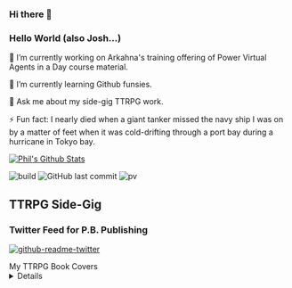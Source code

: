 ### Hi there 👋

### Hello World (also Josh...)
🔭 I’m currently working on Arkahna's training offering of Power Virtual Agents in a Day course material.

🌱 I’m currently learning Github funsies.

💬 Ask me about my side-gig TTRPG work.

⚡ Fun fact: I nearly died when a giant tanker missed the navy ship I was on by a matter of feet when it was cold-drifting through a port bay during a hurricane in Tokyo bay.

[![Phil's Github Stats](https://github-readme-stats.vercel.app/api?username=PhilBeckwith)](https://github.com/anuraghazra/github-readme-stats)


![build](https://github.com/mopig/mopig/workflows/build/badge.svg)
![GitHub last commit](https://img.shields.io/github/last-commit/PhilBeckwith/PhilBeckwith)
![pv](https://pageview.vercel.app/?github_user=PhilBeckwith)

## TTRPG Side-Gig
### Twitter Feed for P.B. Publishing

[![github-readme-twitter](https://github-readme-twitter.gazf.vercel.app/api?id=pbpublishing1)](https://github.com/gazf/github-readme-twitter)

<!DOCTYPE html>
<html>
<head>
  <title>Basic Frogger HTML Game</title>
  <meta charset="UTF-8">
  <style>
  html, body {
    height: 100%;
    margin: 0;
  }

  body {
    background: black;
    display: flex;
    align-items: center;
    justify-content: center;
  }
  </style>
</head>
<body>
<canvas width="624" height="720" id="game"></canvas>
<script>
const canvas = document.getElementById('game');
const context = canvas.getContext('2d');

const grid = 48;
const gridGap = 10;

// a simple sprite prototype function
function Sprite(props) {
  // shortcut for assigning all object properties to the sprite
  Object.assign(this, props);
}
Sprite.prototype.render = function() {
  context.fillStyle = this.color;

  // draw a rectangle sprite
  if (this.shape === 'rect') {
    // by using a size less than the grid we can ensure there is a visual space
    // between each row
    context.fillRect(this.x, this.y + gridGap / 2, this.size, grid - gridGap);
  }
  // draw a circle sprite. since size is the diameter we need to divide by 2
  // to get the radius. also the x/y position needs to be centered instead of
  // the top-left corner of the sprite
  else {
    context.beginPath();
    context.arc(
      this.x + this.size / 2, this.y + this.size / 2,
      this.size / 2 - gridGap / 2, 0, 2 * Math.PI
    );
    context.fill();
  }
}

const frogger = new Sprite({
  x: grid * 6,
  y: grid * 13,
  color: 'greenyellow',
  size: grid,
  shape: 'circle'
});
const scoredFroggers = [];

// a pattern describes each obstacle in the row
const patterns = [
  // end bank is safe
  null,

  // log
  {
    spacing: [2],      // how many grid spaces between each obstacle
    color: '#c55843',  // color of the obstacle
    size: grid * 4,    // width (rect) / diameter (circle) of the obstacle
    shape: 'rect',     // shape of the obstacle (rect or circle)
    speed: 0.75        // how fast the obstacle moves and which direction
  },

  // turtle
  {
    spacing: [0,2,0,2,0,2,0,4],
    color: '#de0004',
    size: grid,
    shape: 'circle',
    speed: -1
  },

  // long log
  {
    spacing: [2],
    color: '#c55843',
    size: grid * 7,
    shape: 'rect',
    speed: 1.5
  },

  // log
  {
    spacing: [3],
    color: '#c55843',
    size: grid * 3,
    shape: 'rect',
    speed: 0.5
  },

  // turtle
  {
    spacing: [0,0,1],
    color: '#de0004',
    size: grid,
    shape: 'circle',
    speed: -1
  },

  // beach is safe
  null,

  // truck
  {
    spacing: [3,8],
    color: '#c2c4da',
    size: grid * 2,
    shape: 'rect',
    speed: -1
  },

  // fast car
  {
    spacing: [14],
    color: '#c2c4da',
    size: grid,
    shape: 'rect',
    speed: 0.75
  },

  // car
  {
    spacing: [3,3,7],
    color: '#de3cdd',
    size: grid,
    shape: 'rect',
    speed: -0.75
  },

  // bulldozer
  {
    spacing: [3,3,7],
    color: '#0bcb00',
    size: grid,
    shape: 'rect',
    speed: 0.5
  },

  // car
  {
    spacing: [4],
    color: '#e5e401',
    size: grid,
    shape: 'rect',
    speed: -0.5
  },

  // start zone is safe
  null
];

// rows holds all the sprites for that row
const rows = [];
for (let i = 0; i < patterns.length; i++) {
  rows[i] = [];

  let x = 0;
  let index = 0;
  const pattern = patterns[i];

  // skip empty patterns (safe zones)
  if (!pattern) {
    continue;
  }

  // allow there to be 1 extra pattern offscreen so the loop is seamless
  // (especially for the long log)
  let totalPatternWidth =
    pattern.spacing.reduce((acc, space) => acc + space, 0) * grid +
    pattern.spacing.length * pattern.size;
  let endX = 0;
  while (endX < canvas.width) {
    endX += totalPatternWidth;
  }
  endX += totalPatternWidth;

  // populate the row with sprites
  while (x < endX) {
    rows[i].push(new Sprite({
      x,
      y: grid * (i + 1),
      index,
      ...pattern
    }));

    // move the next sprite over according to the spacing
    const spacing = pattern.spacing;
    x += pattern.size + spacing[index] * grid;
    index = (index + 1) % spacing.length;
  }
}

// game loop
function loop() {
  requestAnimationFrame(loop);
  context.clearRect(0,0,canvas.width,canvas.height);

  // draw the game background
  // water
  context.fillStyle = '#000047';
  context.fillRect(0, grid, canvas.width, grid * 6);

  // end bank
  context.fillStyle = '#1ac300';
  context.fillRect(0, grid, canvas.width, 5);
  context.fillRect(0, grid, 5, grid);
  context.fillRect(canvas.width - 5, grid, 5, grid);
  for (let i = 0; i < 4; i++) {
    context.fillRect(grid + grid * 3 * i, grid, grid * 2, grid);
  }

  // beach
  context.fillStyle = '#8500da';
  context.fillRect(0, 7 * grid, canvas.width, grid);

  // start zone
  context.fillRect(0, canvas.height - grid * 2, canvas.width, grid);

  // update and draw obstacles
  for (let r = 0; r < rows.length; r++) {
    const row = rows[r];

    for (let i = 0; i < row.length; i++) {
      const sprite = row[i]
      sprite.x += sprite.speed;
      sprite.render();

      // loop sprite around the screen
      // sprite is moving to the left and goes offscreen
      if (sprite.speed < 0 && sprite.x < 0 - sprite.size) {

        // find the rightmost sprite
        let rightMostSprite = sprite;
        for (let j = 0; j < row.length; j++) {
          if (row[j].x > rightMostSprite.x) {
            rightMostSprite = row[j];
          }
        }

        // move the sprite to the next spot in the pattern so it continues
        const spacing = patterns[r].spacing;
        sprite.x =
          rightMostSprite.x + rightMostSprite.size +
          spacing[rightMostSprite.index] * grid;
        sprite.index = (rightMostSprite.index + 1) % spacing.length;
      }

      // sprite is moving to the right and goes offscreen
      if (sprite.speed > 0 && sprite.x > canvas.width) {

        // find the leftmost sprite
        let leftMostSprite = sprite;
        for (let j = 0; j < row.length; j++) {
          if (row[j].x < leftMostSprite.x) {
            leftMostSprite = row[j];
          }
        }

        // move the sprite to the next spot in the pattern so it continues
        const spacing = patterns[r].spacing;
        let index = leftMostSprite.index - 1;
        index = index >= 0 ? index : spacing.length - 1;
        sprite.x = leftMostSprite.x - spacing[index] * grid - sprite.size;
        sprite.index = index;
      }
    }
  }

  // draw frogger
  frogger.x += frogger.speed || 0;
  frogger.render();

  // draw scored froggers
  scoredFroggers.forEach(frog => frog.render());

  // check for collision with all sprites in the same row as frogger
  const froggerRow = frogger.y / grid - 1 | 0;
  let collision = false;
  for (let i = 0; i < rows[froggerRow].length; i++) {
    let sprite = rows[froggerRow][i];

    // axis-aligned bounding box (AABB) collision check
    // treat any circles as rectangles for the purposes of collision
    if (frogger.x < sprite.x + sprite.size - gridGap &&
        frogger.x + grid - gridGap > sprite.x &&
        frogger.y < sprite.y + grid &&
        frogger.y + grid > sprite.y) {
      collision = true;

      // reset frogger if got hit by car
      if (froggerRow > rows.length / 2) {
        frogger.x = grid * 6;
        frogger.y = grid * 13;
      }
      // move frogger along with obstacle
      else {
        frogger.speed = sprite.speed;
      }
    }
  }

  if (!collision) {
    // if fogger isn't colliding reset speed
    frogger.speed = 0;

    // frogger got to end bank (goal every 3 cols)
    const col = (frogger.x + grid / 2) / grid | 0;
    if (froggerRow === 0 && col % 3 === 0 &&
        // check to see if there isn't a scored frog already there
        !scoredFroggers.find(frog => frog.x === col * grid)) {
      scoredFroggers.push(new Sprite({
        ...frogger,
        x: col * grid,
        y: frogger.y + 5
      }));
    }

    // reset frogger if not on obstacle in river
    if (froggerRow < rows.length / 2 - 1) {
      frogger.x = grid * 6;
      frogger.y = grid * 13;
    }
  }
}

// listen to keyboard events to move frogger
document.addEventListener('keydown', function(e) {
  // left arrow key
  if (e.which === 37) {
    frogger.x -= grid;
  }
  // right arrow key
  else if (e.which === 39) {
    frogger.x += grid;
  }

  // up arrow key
  else if (e.which === 38) {
    frogger.y -= grid;
  }
  // down arrow key
  else if (e.which === 40) {
    frogger.y += grid;
  }

  // clamp frogger position to stay on screen
  frogger.x = Math.min( Math.max(0, frogger.x), canvas.width - grid);
  frogger.y = Math.min( Math.max(grid, frogger.y), canvas.height - grid * 2);
});

// start the game
requestAnimationFrame(loop);
</script>
</body>
</html>

<My TTRPG Book Covers>
  <summary>My TTRPG Book Covers</summary><details>
  <img src="https://www.dmsguild.com/images/8957/206076.jpg" name="The Haunt">
  <img src="https://www.dmsguild.com/images/8957/225640.jpg" name="Adventure Anthology 1">
  <img src="https://www.drivethrurpg.com/images/12725/302843.jpg" name="Wranglers of Westhallow">
</My TTRPG Book Covers>

<!--
**PhilBeckwith/PhilBeckwith** is a ✨ _special_ ✨ repository because its `README.md` (this file) appears on your GitHub profile.

Here are some ideas to get you started:

- 🔭 I’m currently working on ...
- 🌱 I’m currently learning ...
- 👯 I’m looking to collaborate on ...
- 🤔 I’m looking for help with ...
- 💬 Ask me about ...
- 📫 How to reach me: ...
- 😄 Pronouns: ...
- ⚡ Fun fact: ...
-->

